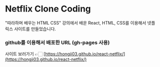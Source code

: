 # Netflix Clone Coding

"따라하며 배우는 HTML CSS" 강의에서 배운 React, HTML, CSS를 이용해서 넷플릭스 사이트를 만들었습니다.

### github를 이용해서 배포한 URL (gh-pages 사용)
사이트 보러가기 👉🏻 [https://hongji03.github.io/react-netflix/](https://hongji03.github.io/react-netflix/)
